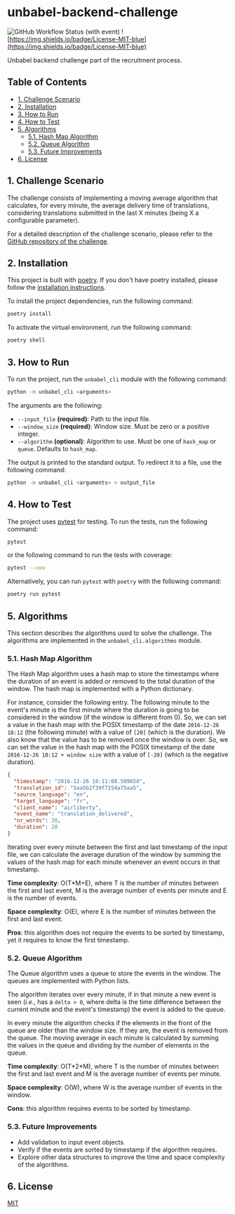 # unbabel-backend-challenge<!-- omit in toc -->

![GitHub Workflow Status (with event)](https://img.shields.io/github/actions/workflow/status/luist18/backend-engineering-challenge/python-package.yml?logo=github&label=tests)
![https://img.shields.io/badge/License-MIT-blue](https://img.shields.io/badge/License-MIT-blue)

Unbabel backend challenge part of the recruitment process.

## Table of Contents<!-- omit in toc -->

- [1. Challenge Scenario](#1-challenge-scenario)
- [2. Installation](#2-installation)
- [3. How to Run](#3-how-to-run)
- [4. How to Test](#4-how-to-test)
- [5. Algorithms](#5-algorithms)
  - [5.1. Hash Map Algorithm](#51-hash-map-algorithm)
  - [5.2. Queue Algorithm](#52-queue-algorithm)
  - [5.3. Future Improvements](#53-future-improvements)
- [6. License](#6-license)


## 1. Challenge Scenario

The challenge consists of implementing a moving average algorithm that calculates, for every minute, the average delivery time of translations, considering translations submitted in the last X minutes (being X a configurable parameter).

For a detailed description of the challenge scenario, please refer to the [GitHub repository of the challenge](https://github.com/Unbabel/backend-engineering-challenge).

## 2. Installation

This project is built with [poetry](https://python-poetry.org/). If you don't have poetry installed, please follow the [installation instructions](https://python-poetry.org/docs/#installation).

To install the project dependencies, run the following command:

```bash
poetry install
```

To activate the virtual environment, run the following command:

```bash
poetry shell
```

## 3. How to Run

To run the project, run the `unbabel_cli` module with the following command:

```bash
python -m unbabel_cli <arguments>
```

The arguments are the following:

- `--input_file` **(required)**: Path to the input file.
- `--window_size` **(required)**: Window size. Must be zero or a positive integer.
- `--algorithm` **(optional)**: Algorithm to use. Must be one of `hash_map` or `queue`. Defaults to `hash_map`.

The output is printed to the standard output. To redirect it to a file, use the following command:

```bash
python -m unbabel_cli <arguments> > output_file
```

## 4. How to Test

The project uses [pytest](https://docs.pytest.org/en/stable/) for testing. To run the tests, run the following command:

```bash
pytest
```

or the following command to run the tests with coverage:

```bash
pytest --cov
```

Alternatively, you can run `pytest` with `poetry` with the following command:

```bash
poetry run pytest
```

## 5. Algorithms

This section describes the algorithms used to solve the challenge. The algorithms are implemented in the `unbabel_cli.algorithms` module.

### 5.1. Hash Map Algorithm

The Hash Map algorithm uses a hash map to store the timestamps where the duration of an event is added or removed to the total duration of the window. The hash map is implemented with a Python dictionary.

For instance, consider the following entry. The following minute to the event's minute is the first minute where the duration is going to be considered in the window (if the window is different from 0). So, we can set a value in the hash map with the POSIX timestamp of the date `2016-12-26 18:12` (the following minute) with a value of `[20]` (which is the duration). We also know that the value has to be removed once the window is over. So, we can set the value in the hash map with the POSIX timestamp of the date `2016-12-26 18:12 + window size` with a value of `[-20]` (which is the negative duration).

```json
{
  "timestamp": "2016-12-26 18:11:08.509654",
  "translation_id": "5aa5b2f39f7254a75aa5",
  "source_language": "en",
  "target_language": "fr",
  "client_name": "airliberty",
  "event_name": "translation_delivered",
  "nr_words": 30,
  "duration": 20
}
```

Iterating over every minute between the first and last timestamp of the input file, we can calculate the average duration of the window by summing the values of the hash map for each minute whenever an event occurs in that timestamp.

**Time complexity**: O(T*M+E), where T is the number of minutes between the first and last event, M is the average number of events per minute and E is the number of events.

**Space complexity**: O(E), where E is the number of minutes between the first and last event.

**Pros**: this algorithm does not require the events to be sorted by timestamp, yet it requires to know the first timestamp.


### 5.2. Queue Algorithm

The Queue algorithm uses a queue to store the events in the window. The queues are implemented with Python lists.

The algorithm iterates over every minute, if in that minute a new event is seen (_i.e._, has a `delta > 0`, where delta is the time difference between the current minute and the event's timestamp) the event is added to the queue.

In every minute the algorithm checks if the elements in the front of the queue are older than the window size. If they are, the event is removed from the queue. The moving average in each minute is calculated by summing the values in the queue and dividing by the number of elements in the queue.

**Time complexity**: O(T\*2*M), where T is the number of minutes between the first and last event and M is the average number of events per minute.

**Space complexity**: O(W), where W is the average number of events in the window.

**Cons**: this algorithm requires events to be sorted by timestamp.

### 5.3. Future Improvements

- Add validation to input event objects.
- Verify if the events are sorted by timestamp if the algorithm requires.
- Explore other data structures to improve the time and space complexity of the algorithms.

## 6. License

[MIT](https://opensource.org/licenses/MIT)
